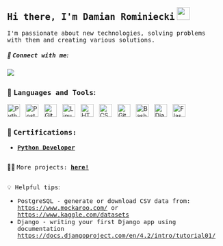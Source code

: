 ## <samp>Hi there, I'm Damian Rominiecki</samp> <img src="https://media.giphy.com/media/hvRJCLFzcasrR4ia7z/giphy.gif" width="30">

<samp>I'm passionate about new technologies, solving problems with them and creating various solutions. </samp>

##### 💬 <samp>Connect with me</samp>:

<a href="https://www.linkedin.com/in/damianrominiecki/"><img src="https://img.shields.io/badge/-LinkedIn-blue?style=flat-square&logo=Linkedin&logoColor=white&link=https://www.linkedin.com/in/damianrominiecki/"></a>

##

### 🧰 <samp>Languages and Tools</samp>:
<img align="left" alt="Python" width="30px" style="padding-right:10px;" src="https://cdn.jsdelivr.net/gh/devicons/devicon/icons/python/python-original.svg" />
<img align="left" alt="PostgreSQL" width="30px" style="padding-right:10px;" src="https://cdn.jsdelivr.net/gh/devicons/devicon/icons/postgresql/postgresql-original.svg" />
<img align="left" alt="Git" width="30px" style="padding-right:10px;" src="https://cdn.jsdelivr.net/gh/devicons/devicon/icons/git/git-original.svg" />
<img align="left" alt="Linux" width="30px" style="padding-right:10px;" src="https://cdn.jsdelivr.net/gh/devicons/devicon/icons/linux/linux-original.svg" />
<img align="left" alt="HTML" width="30px" style="padding-right:10px;" src="https://cdn.jsdelivr.net/gh/devicons/devicon/icons/html5/html5-plain.svg" />
<img align="left" alt="CSS" width="30px" style="padding-right:10px;" src="https://cdn.jsdelivr.net/gh/devicons/devicon/icons/css3/css3-plain.svg" />
<img align="left" alt="GitHub" width="30px" style="padding-right:10px;" src="https://cdn.jsdelivr.net/gh/devicons/devicon/icons/github/github-original.svg" />
<img align="left" alt="Bash" width="30px" style="padding-right:10px;" src="https://cdn.jsdelivr.net/gh/devicons/devicon/icons/bash/bash-original.svg" />
<img align="left" alt="Django" width="30px" style="padding-right:10px;" src="https://cdn.jsdelivr.net/gh/devicons/devicon/icons/django/django-plain.svg" />
<img align="left" alt="Flask" width="30px" style="padding-right:10px;" src="https://cdn.jsdelivr.net/gh/devicons/devicon/icons/flask/flask-original.svg" />

<br>
<br>

### 📄 <samp>Certifications: </samp>
- <samp> [__Python Developer__](https://www.linkedin.com/feed/update/urn:li:activity:7031930203312427008/)</samp>

##

👨‍💻 <samp>More projects: [__here!__](https://gitlab.portal.futurecollars.com/users/damian_rominiecki/projects)</samp>

##

💡<samp> Helpful tips</samp>:
- <samp>PostgreSQL - generate or download CSV data from: https://www.mockaroo.com/ or https://www.kaggle.com/datasets </samp>
- <samp>Django - writing your first Django app using documentation https://docs.djangoproject.com/en/4.2/intro/tutorial01/ </samp>
